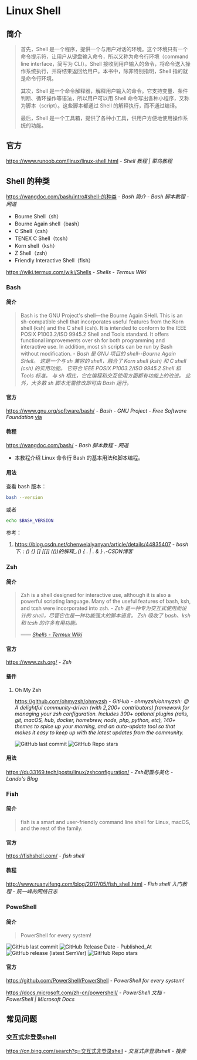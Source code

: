# Linux Shell

## 简介

> 首先，Shell 是一个程序，提供一个与用户对话的环境。这个环境只有一个命令提示符，让用户从键盘输入命令，所以又称为命令行环境（command line interface，简写为 CLI）。Shell 接收到用户输入的命令，将命令送入操作系统执行，并将结果返回给用户。本书中，除非特别指明，Shell 指的就是命令行环境。
>
> 其次，Shell 是一个命令解释器，解释用户输入的命令。它支持变量、条件判断、循环操作等语法，所以用户可以用 Shell 命令写出各种小程序，又称为脚本（script）。这些脚本都通过 Shell 的解释执行，而不通过编译。
>
> 最后，Shell 是一个工具箱，提供了各种小工具，供用户方便地使用操作系统的功能。

## 官方

https://www.runoob.com/linux/linux-shell.html - *Shell 教程 | 菜鸟教程*

## Shell 的种类

<https://wangdoc.com/bash/intro#shell-的种类> - *Bash 简介 - Bash 脚本教程 - 网道*

- Bourne Shell（sh）
- Bourne Again shell（bash）
- C Shell（csh）
- TENEX C Shell（tcsh）
- Korn shell（ksh）
- Z Shell（zsh）
- Friendly Interactive Shell（fish）

https://wiki.termux.com/wiki/Shells - *Shells - Termux Wiki*

### Bash

#### 简介

> Bash is the GNU Project's shell—the Bourne Again SHell. This is an sh-compatible shell that incorporates useful features from the Korn shell (ksh) and the C shell (csh). It is intended to conform to the IEEE POSIX P1003.2/ISO 9945.2 Shell and Tools standard. It offers functional improvements over sh for both programming and interactive use. In addition, most sh scripts can be run by Bash without modification. - *Bash 是 GNU 项目的 shell--Bourne Again SHell。 这是一个与 sh 兼容的 shell，融合了 Korn shell (ksh) 和 C shell (csh) 的实用功能。 它符合 IEEE POSIX P1003.2/ISO 9945.2 Shell 和 Tools 标准。 与 sh 相比，它在编程和交互使用方面都有功能上的改进。 此外，大多数 sh 脚本无需修改即可由 Bash 运行。*

#### 官方

https://www.gnu.org/software/bash/ - *Bash - GNU Project - Free Software Foundation* [via](https://wangchujiang.com/linux-command/c/help.html)

#### 教程

https://wangdoc.com/bash/ - *Bash 脚本教程 - 网道*

- 本教程介绍 Linux 命令行 Bash 的基本用法和脚本编程。

#### 用法

查看 bash 版本：

```sh
bash --version
```

或者

```sh
echo $BASH_VERSION
```

参考：

1. https://blog.csdn.net/chenweiaiyanyan/article/details/44835407 - *bash下. : () {} [] [[]] (())的解释_.() { . | . & } .-CSDN博客*

### Zsh

#### 简介

> Zsh is a shell designed for interactive use, although it is also a powerful scripting language. Many of the useful features of bash, ksh, and tcsh were incorporated into zsh. - *Zsh 是一种专为交互式使用而设计的 shell，尽管它也是一种功能强大的脚本语言。 Zsh 吸收了 bash、ksh 和 tcsh 的许多有用功能。*
>
> <cite>—— [Shells - Termux Wiki](https://wiki.termux.com/wiki/Shells#ZSH)</cite>

#### 官方

https://www.zsh.org/ - *Zsh*

#### 插件

1. Oh My Zsh

    https://github.com/ohmyzsh/ohmyzsh - *GitHub - ohmyzsh/ohmyzsh: 🙃 A delightful community-driven (with 2,200+ contributors) framework for managing your zsh configuration. Includes 300+ optional plugins (rails, git, macOS, hub, docker, homebrew, node, php, python, etc), 140+ themes to spice up your morning, and an auto-update tool so that makes it easy to keep up with the latest updates from the community.*
    
    ![GitHub last commit](https://img.shields.io/github/last-commit/ohmyzsh/ohmyzsh?color=blue&logo=github)
    ![GitHub Repo stars](https://img.shields.io/github/stars/ohmyzsh/ohmyzsh?style=social)

#### 用法

https://du33169.tech/posts/linux/zshconfiguration/ - *Zsh配置与美化 - Lando's Blog*

### Fish

#### 简介

> fish is a smart and user-friendly command line shell for Linux, macOS, and the rest of the family.

#### 官方

https://fishshell.com/ - *fish shell*

#### 教程

http://www.ruanyifeng.com/blog/2017/05/fish_shell.html - *Fish shell 入门教程 - 阮一峰的网络日志*

### PoweShell

#### 简介

> PowerShell for every system!

![GitHub last commit](https://img.shields.io/github/last-commit/PowerShell/PowerShell?logo=github&color=blue)
![GitHub Release Date - Published_At](https://img.shields.io/github/release-date/PowerShell/PowerShell?display_date=published_at&logo=github)
![GitHub release (latest SemVer)](https://img.shields.io/github/v/release/PowerShell/PowerShell?logo=github)
![GitHub Repo stars](https://img.shields.io/github/stars/PowerShell/PowerShell?style=social)

#### 官方

https://github.com/PowerShell/PowerShell - *PowerShell for every system!*

https://docs.microsoft.com/zh-cn/powershell/ - *PowerShell 文档 - PowerShell | Microsoft Docs*

## 常见问题

### 交互式非登录shell

<https://cn.bing.com/search?q=交互式非登录shell> - *交互式非登录shell - 搜索*
